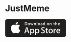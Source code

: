 # JustMeme

[![](assets/ios-app-store-icon.png)](https://itunes.apple.com/us/app/justmeme/id989340374?mt=8)
